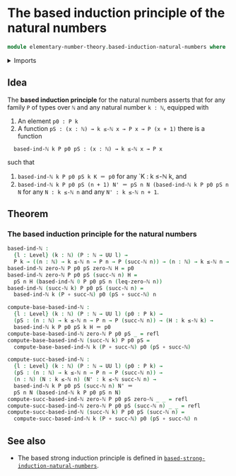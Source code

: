 # The based induction principle of the natural numbers

```agda
module elementary-number-theory.based-induction-natural-numbers where
```

<details><summary>Imports</summary>

```agda
open import elementary-number-theory.inequality-natural-numbers
open import elementary-number-theory.natural-numbers

open import foundation.function-types
open import foundation.identity-types
open import foundation.universe-levels
```

</details>

## Idea

The **based induction principle** for the natural numbers asserts that for any
family `P` of types over `ℕ` and any natural number `k : ℕ`, equipped with

1. An element `p0 : P k`
2. A function `pS : (x : ℕ) → k ≤-ℕ x → P x → P (x + 1)` there is a function

```text
  based-ind-ℕ k P p0 pS : (x : ℕ) → k ≤-ℕ x → P x
```

such that

1. `based-ind-ℕ k P p0 pS k K ＝ p0` for any `K : k ≤-ℕ k, and
2. `based-ind-ℕ k P p0 pS (n + 1) N' ＝ pS n N (based-ind-ℕ k P p0 pS n N` for
   any `N : k ≤-ℕ n` and any `N' : k ≤-ℕ n + 1`.

## Theorem

### The based induction principle for the natural numbers

```agda
based-ind-ℕ :
  {l : Level} (k : ℕ) (P : ℕ → UU l) →
  P k → ((n : ℕ) → k ≤-ℕ n → P n → P (succ-ℕ n)) → (n : ℕ) → k ≤-ℕ n → P n
based-ind-ℕ zero-ℕ P p0 pS zero-ℕ H = p0
based-ind-ℕ zero-ℕ P p0 pS (succ-ℕ n) H =
  pS n H (based-ind-ℕ 0 P p0 pS n (leq-zero-ℕ n))
based-ind-ℕ (succ-ℕ k) P p0 pS (succ-ℕ n) =
  based-ind-ℕ k (P ∘ succ-ℕ) p0 (pS ∘ succ-ℕ) n

compute-base-based-ind-ℕ :
  {l : Level} (k : ℕ) (P : ℕ → UU l) (p0 : P k) →
  (pS : (n : ℕ) → k ≤-ℕ n → P n → P (succ-ℕ n)) → (H : k ≤-ℕ k) →
  based-ind-ℕ k P p0 pS k H ＝ p0
compute-base-based-ind-ℕ zero-ℕ P p0 pS _ = refl
compute-base-based-ind-ℕ (succ-ℕ k) P p0 pS =
  compute-base-based-ind-ℕ k (P ∘ succ-ℕ) p0 (pS ∘ succ-ℕ)

compute-succ-based-ind-ℕ :
  {l : Level} (k : ℕ) (P : ℕ → UU l) (p0 : P k) →
  (pS : (n : ℕ) → k ≤-ℕ n → P n → P (succ-ℕ n)) →
  (n : ℕ) (N : k ≤-ℕ n) (N' : k ≤-ℕ succ-ℕ n) →
  based-ind-ℕ k P p0 pS (succ-ℕ n) N' ＝
  pS n N (based-ind-ℕ k P p0 pS n N)
compute-succ-based-ind-ℕ zero-ℕ P p0 pS zero-ℕ _ _ = refl
compute-succ-based-ind-ℕ zero-ℕ P p0 pS (succ-ℕ n) _ _ = refl
compute-succ-based-ind-ℕ (succ-ℕ k) P p0 pS (succ-ℕ n) =
  compute-succ-based-ind-ℕ k (P ∘ succ-ℕ) p0 (pS ∘ succ-ℕ) n
```

## See also

- The based strong induction principle is defined in
  [`based-strong-induction-natural-numbers`](elementary-number-theory.based-strong-induction-natural-numbers.md).
